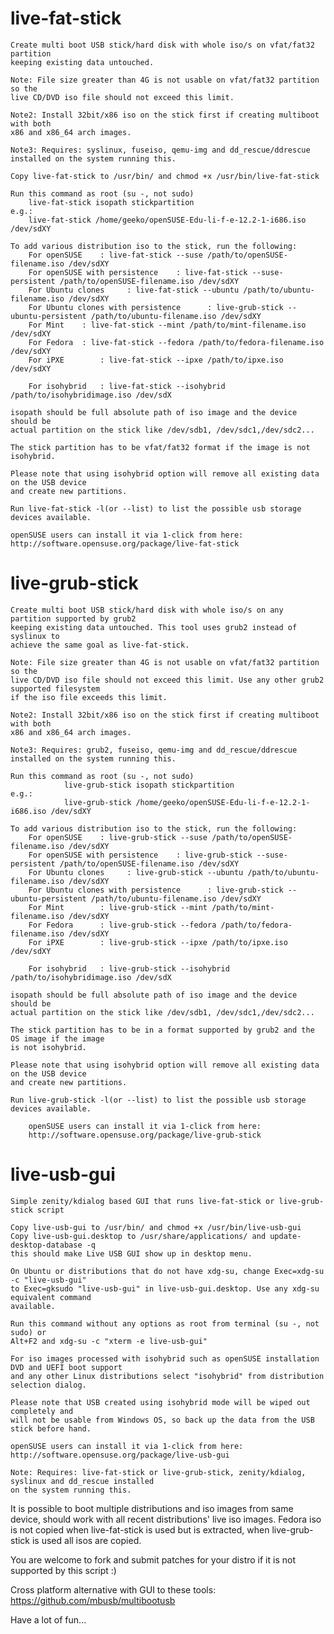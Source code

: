 live-fat-stick
==============
	Create multi boot USB stick/hard disk with whole iso/s on vfat/fat32 partition
	keeping existing data untouched.

	Note: File size greater than 4G is not usable on vfat/fat32 partition so the
	live CD/DVD iso file should not exceed this limit.

	Note2: Install 32bit/x86 iso on the stick first if creating multiboot with both
	x86 and x86_64 arch images.

	Note3: Requires: syslinux, fuseiso, qemu-img and dd_rescue/ddrescue installed on the system running this.

	Copy live-fat-stick to /usr/bin/ and chmod +x /usr/bin/live-fat-stick

	Run this command as root (su -, not sudo)
		live-fat-stick isopath stickpartition
	e.g.: 
		live-fat-stick /home/geeko/openSUSE-Edu-li-f-e-12.2-1-i686.iso /dev/sdXY

	To add various distribution iso to the stick, run the following:
		For openSUSE	: live-fat-stick --suse /path/to/openSUSE-filename.iso /dev/sdXY
		For openSUSE with persistence    : live-fat-stick --suse-persistent /path/to/openSUSE-filename.iso /dev/sdXY
		For Ubuntu clones     : live-fat-stick --ubuntu /path/to/ubuntu-filename.iso /dev/sdXY
		For Ubuntu clones with persistence      : live-grub-stick --ubuntu-persistent /path/to/ubuntu-filename.iso /dev/sdXY
		For Mint	: live-fat-stick --mint /path/to/mint-filename.iso /dev/sdXY
		For Fedora	: live-fat-stick --fedora /path/to/fedora-filename.iso /dev/sdXY
		For iPXE        : live-fat-stick --ipxe /path/to/ipxe.iso /dev/sdXY

		For isohybrid	: live-fat-stick --isohybrid /path/to/isohybridimage.iso /dev/sdX

	isopath should be full absolute path of iso image and the device should be 
	actual partition on the stick like /dev/sdb1, /dev/sdc1,/dev/sdc2...

	The stick partition has to be vfat/fat32 format if the image is not isohybrid.

	Please note that using isohybrid option will remove all existing data on the USB device
	and create new partitions.

	Run live-fat-stick -l(or --list) to list the possible usb storage devices available.

	openSUSE users can install it via 1-click from here:
	http://software.opensuse.org/package/live-fat-stick

live-grub-stick
==============
	Create multi boot USB stick/hard disk with whole iso/s on any partition supported by grub2
	keeping existing data untouched. This tool uses grub2 instead of syslinux to
	achieve the same goal as live-fat-stick.

	Note: File size greater than 4G is not usable on vfat/fat32 partition so the
	live CD/DVD iso file should not exceed this limit. Use any other grub2 supported filesystem
	if the iso file exceeds this limit.

	Note2: Install 32bit/x86 iso on the stick first if creating multiboot with both
	x86 and x86_64 arch images.

	Note3: Requires: grub2, fuseiso, qemu-img and dd_rescue/ddrescue installed on the system running this.

	Run this command as root (su -, not sudo)
                live-grub-stick isopath stickpartition
	e.g.: 
                live-grub-stick /home/geeko/openSUSE-Edu-li-f-e-12.2-1-i686.iso /dev/sdXY

	To add various distribution iso to the stick, run the following:
		For openSUSE    : live-grub-stick --suse /path/to/openSUSE-filename.iso /dev/sdXY
		For openSUSE with persistence    : live-grub-stick --suse-persistent /path/to/openSUSE-filename.iso /dev/sdXY
		For Ubuntu clones     : live-grub-stick --ubuntu /path/to/ubuntu-filename.iso /dev/sdXY
		For Ubuntu clones with persistence      : live-grub-stick --ubuntu-persistent /path/to/ubuntu-filename.iso /dev/sdXY
		For Mint        : live-grub-stick --mint /path/to/mint-filename.iso /dev/sdXY
		For Fedora      : live-grub-stick --fedora /path/to/fedora-filename.iso /dev/sdXY
		For iPXE        : live-grub-stick --ipxe /path/to/ipxe.iso /dev/sdXY

		For isohybrid   : live-grub-stick --isohybrid /path/to/isohybridimage.iso /dev/sdX

	isopath should be full absolute path of iso image and the device should be 
	actual partition on the stick like /dev/sdb1, /dev/sdc1,/dev/sdc2...

	The stick partition has to be in a format supported by grub2 and the OS image if the image
	is not isohybrid.

	Please note that using isohybrid option will remove all existing data on the USB device
	and create new partitions.

	Run live-grub-stick -l(or --list) to list the possible usb storage devices available.

        openSUSE users can install it via 1-click from here:
        http://software.opensuse.org/package/live-grub-stick


live-usb-gui
==============
	Simple zenity/kdialog based GUI that runs live-fat-stick or live-grub-stick script

	Copy live-usb-gui to /usr/bin/ and chmod +x /usr/bin/live-usb-gui
	Copy live-usb-gui.desktop to /usr/share/applications/ and update-desktop-database -q
	this should make Live USB GUI show up in desktop menu. 

	On Ubuntu or distributions that do not have xdg-su, change Exec=xdg-su -c "live-usb-gui"
	to Exec=gksudo "live-usb-gui" in live-usb-gui.desktop. Use any xdg-su equivalent command
	available.

	Run this command without any options as root from terminal (su -, not sudo) or
	Alt+F2 and xdg-su -c "xterm -e live-usb-gui"

	For iso images processed with isohybrid such as openSUSE installation DVD and UEFI boot support
	and any other Linux distributions select "isohybrid" from distribution selection dialog.

	Please note that USB created using isohybrid mode will be wiped out completely and
	will not be usable from Windows OS, so back up the data from the USB stick before hand.

	openSUSE users can install it via 1-click from here:
	http://software.opensuse.org/package/live-usb-gui

	Note: Requires: live-fat-stick or live-grub-stick, zenity/kdialog, syslinux and dd_rescue installed 
	on the system running this.


It is possible to boot multiple distributions and iso images from same device, 
should work with all recent distributions' live iso images. Fedora iso is
not copied when live-fat-stick is used but is extracted, when live-grub-stick is used all isos are copied. 

You are welcome to fork and submit patches for your distro if it is not supported by 
this script :)

Cross platform alternative with GUI to these tools: https://github.com/mbusb/multibootusb

Have a lot of fun...
